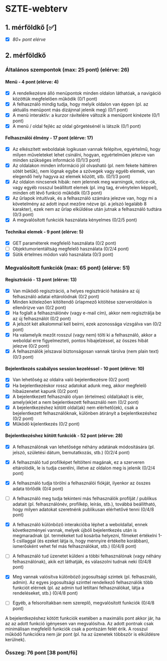# SZTE-webterv

## 1. mérföldkő [✅]

- [x] *80+ pont elérve*

## 2. mérföldkő

### Általános szempontok (max: 25 pont) (elérve: 26)
#### Menü - 4 pont (elérve: 4)
- [x] A rendelkezésre álló menüpontok minden oldalon láthatóak, a navigáció közöttük megfelelően működik (0/1 pont)
- [x] A felhasználó mindig tudja, hogy melyik oldalon van éppen (pl. az aktuális menüpont
más dizájnnal jelenik meg) (0/1 pont)
- [x] A menü interaktív: a kurzor rávitelére változik a menüpont kinézete (0/1 pont)
- [x] A menü / oldal fejléc az oldal görgetésénél is látszik (0/1 pont)
#### Felhasználói élmény - 17 pont (elérve: 17)
- [x] Az elkészített weboldalak logikusan vannak felépítve, egyértelmű, hogy milyen műveleteket lehet csinálni, hogyan, egyértelműen jelezve van minden szükséges információ (0/1/3
pont)
- [x] Az oldalakon minden információ jól olvasható (pl. nem fekete háttéren sötét betűk), nem
lógnak egybe a szövegek vagy egyéb elemek, van elegendő hely hagyva az elemek között,
stb. (0/1/3 pont)
- [x] Az oldalon nincsenek hibák: nem jelennek meg warningok, notice-ok, vagy egyéb rosszul
beállított elemek (pl. img tag, érvénytelen képpel), minden ott lévő funkció működik (0/3
pont)
- [x] Az űrlapok intuitívak, és a felhasználó számára jelezve van, hogy mi a követelmény az
adott input mezőre nézve (pl. a jelszó legalább 8 karakter), ezek nem az űrlap elküldése
után jutnak a felhasználó tudtára (0/3 pont)
- [x] A megvalósított funkciók használata kényelmes (0/2/5 pont)
#### Technikai elemek - 9 pont (elérve: 5)
- [x] GET paraméterek megfelelő használata (0/2 pont)
- [ ] Objektumorientáltság megfelelő használata (0/2/4 pont)
- [x] Sütik értelmes módon való használata (0/3 pont)

### Megvalósított funkciók (max: 65 pont) (elérve: 51)
#### Regisztráció - 13 pont (elérve: 13)
- [x] Van működő regisztráció, a helyes regisztráció hatására az új felhasználó adatai eltárolódnak (0/2 pont)
- [x] Minden kötelezően kitöltendő űrlapmező kitöltése szerveroldalon is ellenőrizve van (0/2
pont)
- [x] Ha foglalt a felhasználónév (vagy e-mail cím), akkor nem regisztrálja be az új felhasználót
(0/2 pont)
- [x] A jelszót két alkalommal kell beírni, ezek azonossága vizsgálva van (0/2 pont)
- [x] Ha valamelyik mezőt rosszul (vagy nem) tölti ki a felhasználó, akkor a weboldal erre
figyelmezteti, pontos hibajelzéssel, az összes hibát jelezve (0/2 pont)
- [x] A felhasználók jelszavai biztonságosan vannak tárolva (nem plain text) (0/3 pont)
#### Bejelentkezés szabályos session kezeléssel - 10 pont (elérve: 10)
- [x] Van lehetőség az oldalra való bejelentkezésre (0/2 pont)
- [x] Ha bejelentkezéskor rossz adatokat adunk meg, akkor megfelelő hibaüzenetet kapunk (0/2
pont)
- [x] A bejelentkezett felhasználó olyan (értelmes) oldal(aka)t is elér, amely(ek)et a nem bejelentkezett felhasználó nem (0/2 pont)
- [x] A bejelentkezéshez kötött oldal(ak) nem elérhető(ek), csak a bejelentkezett felhasználóknak, különben átirányít a bejelentkezéshez (0/2 pont)
- [x] Működő kijelentkezés (0/2 pont)
#### Bejelentkezéshez kötött funkciók - 52 pont (elérve: 28)
- [x] A felhasználónak van lehetősége néhány adatának módosítására (pl. jelszó, születési dátum, bemutatkozás, stb.) (0/2/4 pont)
- [x] A felhasználó tud profilképet feltölteni magának, ez a szerveren eltárolódik, le is tudja
cserélni, illetve az oldalon meg is jelenik (0/2/4 pont)
- [x] A felhasználó tudja törölni a felhasználói fiókját, ilyenkor az összes adata törlődik (0/4
pont)
- [ ] A felhasználó meg tudja tekinteni más felhasználók profilját / publikus adatait (pl. felhasználónév, profilkép, leírás, stb.), továbbá beállítható, hogy milyen adatokat szeretnénk
publikusan elérhetővé tenni (0/4/8 pont)
- [x] A felhasználó különböző interakcióba léphet a weboldallal, ennek következményei vannak,
melyek újbóli bejelentkezés után is megmaradnak (pl. termékeket tud kosárba helyezni,
filmeket értékelni 1-5 csillaggal (és ezeket látja is, hogy mennyire értékelte korábban),
ismerősként vehet fel más felhasználókat, stb.) (0/4/8 pont)
- [ ] A felhasználó tud üzenetet küldeni a többi felhasználónak (vagy néhány felhasználónak),
akik ezt láthatják, és válaszolni tudnak neki (0/4/8 pont)
- [x] Meg vannak valósítva különböző jogosultsági szintek (pl. felhasználó, admin). Az egyes
jogosultsági szinttel rendelkező felhasználók több funkciót elérnek (pl. az admin tud
letiltani felhasználókat, látja a rendeléseket, stb.) (0/4/8 pont)
- [ ] Egyéb, a felsoroltakban nem szereplő, megvalósított funkciók (0/4/8 pont)


A bejelentkezéshez kötött funkciók esetében a maximális pont akkor jár, ha az az adott funkció
igényesen van megvalósítva. Az adott pontnak csak minimálisan megfelelő funkciók csak a
pontszám felét érik. A rosszul működő funkciókra nem jár pont (pl. ha az üzenetek többször
is elküldésre kerülnek).


### Összeg: 76 pont [38 pont/fő]
